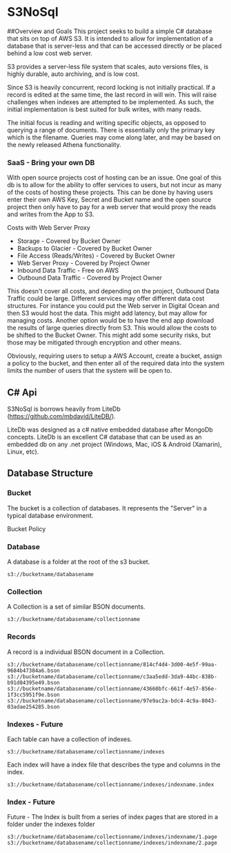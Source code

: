# S3NoSql

##Overview and Goals
This project seeks to build a simple C# database that sits on top of AWS S3.  It is intended to allow for implementation of a database that is server-less and that can be accessed directly or be placed behind a low cost web server.

S3 provides a server-less file system that scales, auto versions files, is highly durable, auto archiving, and is low cost.

Since S3 is heavily concurrent, record locking is not initially practical.  If a record is edited at the same time, the last record in will win.  This will raise challenges when indexes are attempted to be implemented.  As such, the initial implementation is best suited for bulk writes, with many reads.

The initial focus is reading and writing specific objects, as opposed to querying a range of documents.  There is essentially only the primary key which is the filename.  Queries may come along later, and may be based on the newly released Athena functionality.

### SaaS - Bring your own DB

With open source projects cost of hosting can be an issue.  One goal of this db is to allow for the ability to offer services to users, but not incur as many of the costs of hosting these projects.  This can be done by having users enter their own AWS Key, Secret and Bucket name and the open source project then only have to pay for a web server that would proxy the reads and writes from the App to S3.  

Costs with Web Server Proxy
* Storage - Covered by Bucket Owner
* Backups to Glacier - Covered by Bucket Owner
* File Access (Reads/Writes) - Covered by Bucket Owner
* Web Server Proxy - Covered by Project Owner
* Inbound Data Traffic - Free on AWS
* Outbound Data Traffic - Covered by Project Owner

This doesn't cover all costs, and depending on the project, Outbound Data Traffic could be large.  Different services may offer different data cost structures.  For instance you could put the Web server in Digital Ocean and then S3 would host the data.  This might add latency, but may allow for managing costs.  Another option would be to have the end app download the results of large queries directly from S3.  This would allow the costs to be shifted to the Bucket Owner.  This might add some security risks,  but those may be mitigated through encryption and other means.

Obviously, requiring users to setup a AWS Account, create a bucket, assign a policy to the bucket, and then enter all of the required data into the system limits the number of users that the system will be open to.    


## C# Api

S3NoSql is borrows heavily from LiteDb (https://github.com/mbdavid/LiteDB/).   

LiteDb was designed as a c# native embedded database after MongoDb concepts.  LiteDb is an excellent C# database that can be used as an embedded db on any .net project (Windows, Mac, iOS & Android (Xamarin), Linux, etc).


## Database Structure

### Bucket
The bucket is a collection of databases.  It represents the "Server" in a typical database environment.

Bucket Policy



### Database
A database is a folder at the root of the s3 bucket.

	s3://bucketname/databasename


### Collection
A Collection is a set of similar BSON documents.

	s3://bucketname/databasename/collectionname
	

### Records
A record is a individual BSON document in a Collection.

	s3://bucketname/databasename/collectionname/814cf4d4-3d00-4e5f-99aa-9684b47384a6.bson
	s3://bucketname/databasename/collectionname/c3aa5edd-3da9-44bc-838b-b91d84395e49.bson
	s3://bucketname/databasename/collectionname/43660bfc-661f-4e57-856e-1f3cc5951f9e.bson
	s3://bucketname/databasename/collectionname/97e9ac2a-bdc4-4c9a-8043-03adae254285.bson


### Indexes - Future
Each table can have a collection of indexes.

	s3://bucketname/databasename/collectionname/indexes
	
Each index will have a index file that describes the type and columns in the index.

	s3://bucketname/databasename/collectionname/indexes/indexname.index
	

### Index - Future
Future - The Index is built from a series of index pages that are stored in a folder under the indexes folder

	s3://bucketname/databasename/collectionname/indexes/indexname/1.page
	s3://bucketname/databasename/collectionname/indexes/indexname/2.page
